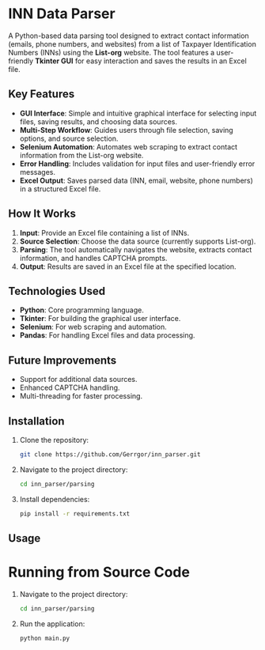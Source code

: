 # INN Data Parser

A Python-based data parsing tool designed to extract contact information (emails, phone numbers, and websites) from a list of Taxpayer Identification Numbers (INNs) using the **List-org** website. The tool features a user-friendly **Tkinter GUI** for easy interaction and saves the results in an Excel file.

## Key Features

- **GUI Interface**: Simple and intuitive graphical interface for selecting input files, saving results, and choosing data sources.
- **Multi-Step Workflow**: Guides users through file selection, saving options, and source selection.
- **Selenium Automation**: Automates web scraping to extract contact information from the List-org website.
- **Error Handling**: Includes validation for input files and user-friendly error messages.
- **Excel Output**: Saves parsed data (INN, email, website, phone numbers) in a structured Excel file.

## How It Works

1. **Input**: Provide an Excel file containing a list of INNs.
2. **Source Selection**: Choose the data source (currently supports List-org).
3. **Parsing**: The tool automatically navigates the website, extracts contact information, and handles CAPTCHA prompts.
4. **Output**: Results are saved in an Excel file at the specified location.

## Technologies Used

- **Python**: Core programming language.
- **Tkinter**: For building the graphical user interface.
- **Selenium**: For web scraping and automation.
- **Pandas**: For handling Excel files and data processing.

## Future Improvements

- Support for additional data sources.
- Enhanced CAPTCHA handling.
- Multi-threading for faster processing.

## Installation

1. Clone the repository:
   ```bash
   git clone https://github.com/Gerrgor/inn_parser.git
2. Navigate to the project directory:
   ```bash
   cd inn_parser/parsing
3. Install dependencies:
   ```bash
   pip install -r requirements.txt
## Usage
# Running from Source Code
1. Navigate to the project directory:
   ```bash
   cd inn_parser/parsing
2. Run the application:
   ```bash
   python main.py
